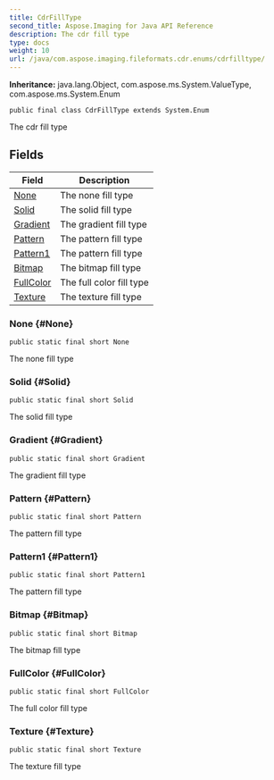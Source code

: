 ```yaml
---
title: CdrFillType
second_title: Aspose.Imaging for Java API Reference
description: The cdr fill type
type: docs
weight: 10
url: /java/com.aspose.imaging.fileformats.cdr.enums/cdrfilltype/
---
```

**Inheritance:**
java.lang.Object, com.aspose.ms.System.ValueType, com.aspose.ms.System.Enum
```
public final class CdrFillType extends System.Enum
```

The cdr fill type
## Fields

| Field | Description |
| --- | --- |
| [None](#None) | The none fill type |
| [Solid](#Solid) | The solid fill type |
| [Gradient](#Gradient) | The gradient fill type |
| [Pattern](#Pattern) | The pattern fill type |
| [Pattern1](#Pattern1) | The pattern fill type |
| [Bitmap](#Bitmap) | The bitmap fill type |
| [FullColor](#FullColor) | The full color fill type |
| [Texture](#Texture) | The texture fill type |
### None {#None}
```
public static final short None
```


The none fill type

### Solid {#Solid}
```
public static final short Solid
```


The solid fill type

### Gradient {#Gradient}
```
public static final short Gradient
```


The gradient fill type

### Pattern {#Pattern}
```
public static final short Pattern
```


The pattern fill type

### Pattern1 {#Pattern1}
```
public static final short Pattern1
```


The pattern fill type

### Bitmap {#Bitmap}
```
public static final short Bitmap
```


The bitmap fill type

### FullColor {#FullColor}
```
public static final short FullColor
```


The full color fill type

### Texture {#Texture}
```
public static final short Texture
```


The texture fill type


